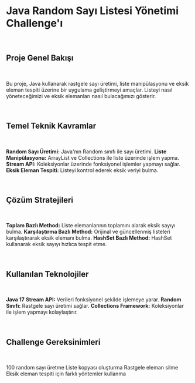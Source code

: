 # **Java Random Sayı Listesi Yönetimi Challenge'ı**

<br>

## **Proje Genel Bakışı**

<br>

Bu proje, Java kullanarak rastgele sayı üretimi, liste manipülasyonu ve eksik eleman tespiti üzerine bir uygulama geliştirmeyi amaçlar. Listeyi nasıl yöneteceğimizi ve eksik elemanları nasıl bulacağımızı gösterir.

<br>

## **Temel Teknik Kavramlar**

<br>

**Random Sayı Üretimi:** Java'nın Random sınıfı ile sayı üretimi.
**Liste Manipülasyonu:** ArrayList ve Collections ile liste üzerinde işlem yapma.
**Stream API:** Koleksiyonlar üzerinde fonksiyonel işlemler yapmayı sağlar.
**Eksik Eleman Tespiti:** Listeyi kontrol ederek eksik veriyi bulma.

<br>

## **Çözüm Stratejileri**

<br>

**Toplam Bazlı Method:** Liste elemanlarının toplamını alarak eksik sayıyı bulma.
**Karşılaştırma Bazlı Method:** Orijinal ve güncellenmiş listeleri karşılaştırarak eksik elemanı bulma.
**HashSet Bazlı Method:** HashSet kullanarak eksik sayıyı hızlıca tespit etme.

<br>

## **Kullanılan Teknolojiler**

<br>

**Java 17**
**Stream API:** Verileri fonksiyonel şekilde işlemeye yarar.
**Random Sınıfı:** Rastgele sayı üretimi sağlar.
**Collections Framework:** Koleksiyonlar ile işlem yapmayı kolaylaştırır.

<br>

## **Challenge Gereksinimleri**

<br>

100 random sayı üretme
Liste kopyası oluşturma
Rastgele eleman silme
Eksik eleman tespiti için farklı yöntemler kullanma

